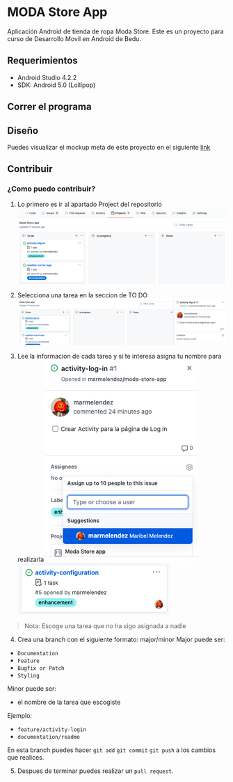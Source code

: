 # MODA Store App
Aplicación Android de tienda de ropa Moda Store. 
Este es un proyecto para curso de Desarrollo Movil en Android de Bedu.

## Requerimientos
- Android Studio 4.2.2
- SDK: Android 5.0 (Lollipop)

## Correr el programa

## Diseño 
Puedes visualizar el mockup meta de este proyecto en el siguiente [link](https://www.figma.com/file/CgTBCmmRmLiYO1QwHiP2KQ/MODA-Store-Project?node-id=0%3A1) 

## Contribuir
### ¿Como puedo contribuir?
1. Lo primero es ir al apartado Project del repositorio
![Pagina Project](images/projectpage.png)

2. Selecciona una tarea en la seccion de TO DO 
![Asignación](images/issues.png)

3. Lee la informacion de cada tarea y si te interesa asigna tu nombre para realizarla
![Asignación](images/assign.png)
![Asignación](images/card.png)

> Nota: Escoge una tarea que no ha sigo asignada a nadie

4. Crea una branch con el siguiente formato: major/minor
Major puede ser:
- `Documentation`
- `Feature`
- `Bugfix or Patch`
- `Styling`

Minor puede ser: 
- el nombre de la tarea que escogiste

Ejemplo:
- `feature/activity-login`
- `documentation/readme`

En esta branch puedes hacer 
`git add`
`git commit`
`git push`
a los cambios que realices.

5. Despues de terminar puedes realizar un `pull request`. 
